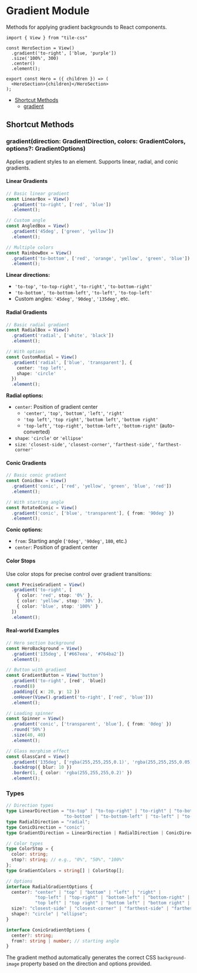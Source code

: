 # Gradient Module

Methods for applying gradient backgrounds to React components.

```tsx
import { View } from "tile-css"

const HeroSection = View()
  .gradient('to-right', ['blue, 'purple'])
  .size('100%', 300)
  .center()
  .element();

export const Hero = ({ children }) => (
  <HeroSection>{children}</HeroSection>
);
```

- [Shortcut Methods](#shortcut-methods)
  - [gradient](#gradientdirection-gradientdirection-colors-gradientcolors-options-gradientoptions)

## Shortcut Methods

### gradient(direction: GradientDirection, colors: GradientColors, options?: GradientOptions)

Applies gradient styles to an element. Supports linear, radial, and conic gradients.

#### Linear Gradients

```typescript
// Basic linear gradient
const LinearBox = View()
  .gradient('to-right', ['red', 'blue'])
  .element();

// Custom angle
const AngledBox = View()
  .gradient('45deg', ['green', 'yellow'])
  .element();

// Multiple colors
const RainbowBox = View()
  .gradient('to-bottom', ['red', 'orange', 'yellow', 'green', 'blue'])
  .element();
```

**Linear directions:**
- `'to-top'`, `'to-top-right'`, `'to-right'`, `'to-bottom-right'`
- `'to-bottom'`, `'to-bottom-left'`, `'to-left'`, `'to-top-left'`
- Custom angles: `'45deg'`, `'90deg'`, `'135deg'`, etc.

#### Radial Gradients

```typescript
// Basic radial gradient
const RadialBox = View()
  .gradient('radial', ['white', 'black'])
  .element();

// With options
const CustomRadial = View()
  .gradient('radial', ['blue', 'transparent'], {
    center: 'top left',
    shape: 'circle'
  })
  .element();
```

**Radial options:**
- `center`: Position of gradient center
  - `'center'`, `'top'`, `'bottom'`, `'left'`, `'right'`
  - `'top left'`, `'top right'`, `'bottom left'`, `'bottom right'`
  - `'top-left'`, `'top-right'`, `'bottom-left'`, `'bottom-right'` (auto-converted)
- `shape`: `'circle'` or `'ellipse'`
- `size`: `'closest-side'`, `'closest-corner'`, `'farthest-side'`, `'farthest-corner'`

#### Conic Gradients

```typescript
// Basic conic gradient
const ConicBox = View()
  .gradient('conic', ['red', 'yellow', 'green', 'blue', 'red'])
  .element();

// With starting angle
const RotatedConic = View()
  .gradient('conic', ['blue', 'transparent'], { from: '90deg' })
  .element();
```

**Conic options:**
- `from`: Starting angle (`'0deg'`, `'90deg'`, `180`, etc.)
- `center`: Position of gradient center

#### Color Stops

Use color stops for precise control over gradient transitions:

```typescript
const PreciseGradient = View()
  .gradient('to-right', [
    { color: 'red', stop: '0%' },
    { color: 'yellow', stop: '30%' },
    { color: 'blue', stop: '100%' }
  ])
  .element();
```

#### Real-world Examples

```typescript
// Hero section background
const HeroBackground = View()
  .gradient('135deg', ['#667eea', '#764ba2'])
  .element();

// Button with gradient
const GradientButton = View('button')
  .gradient('to-right', [red', 'blue])
  .round(8)
  .padding({ x: 20, y: 12 })
  .onHover(View().gradient('to-right', ['red', 'blue']))
  .element();

// Loading spinner
const Spinner = View()
  .gradient('conic', ['transparent', 'blue'], { from: '0deg' })
  .round('50%')
  .size(40, 40)
  .element();

// Glass morphism effect
const GlassCard = View()
  .gradient('135deg', ['rgba(255,255,255,0.1)', 'rgba(255,255,255,0.05)'])
  .backdrop({ blur: 10 })
  .border(1, { color: 'rgba(255,255,255,0.2)' })
  .element();
```

### Types

```typescript
// Direction types
type LinearDirection = "to-top" | "to-top-right" | "to-right" | "to-bottom-right" |
                      "to-bottom" | "to-bottom-left" | "to-left" | "to-top-left" | string;
type RadialDirection = "radial";
type ConicDirection = "conic";
type GradientDirection = LinearDirection | RadialDirection | ConicDirection;

// Color types
type ColorStop = {
  color: string;
  stop?: string; // e.g., "0%", "50%", "100%"
};
type GradientColors = string[] | ColorStop[];

// Options
interface RadialGradientOptions {
  center?: "center" | "top" | "bottom" | "left" | "right" |
           "top-left" | "top-right" | "bottom-left" | "bottom-right" |
           "top left" | "top right" | "bottom left" | "bottom right" | string;
  size?: "closest-side" | "closest-corner" | "farthest-side" | "farthest-corner" | string;
  shape?: "circle" | "ellipse";
}

interface ConicGradientOptions {
  center?: string;
  from?: string | number; // starting angle
}
```

The gradient method automatically generates the correct CSS `background-image` property based on the direction and options provided.
